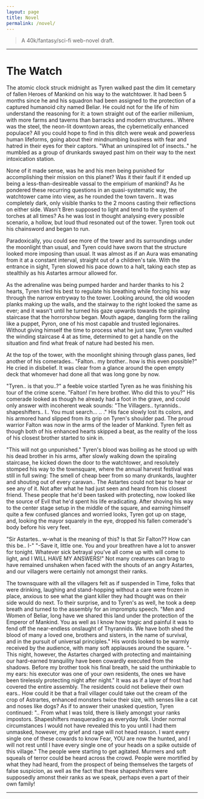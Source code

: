 ```yaml
---
layout: page
title: Novel
permalink: /novel/
---
```


> A 40k/fantasy/sci-fi web-novel draft.

---

# The Watch

The atomic clock struck midnight as Tyren walked past the dim lit cemetary of fallen Heroes of Mankind on his way to the watchtower. It had been 5 months since he and his squadron had been assigned to the protection of a captured humanoid city named Beliar. He could not for the life of him understand the reasoning for it: a town straight out of the earlier millenium, with more farms and taverns than barracks and modern structures.. Where was the steel, the neon-lit downtown areas, the cybernetically enhanced populace? All you could hope to find in this ditch were weak and powerless human lifeforms, going about their mindnumbing business with fear and hatred in their eyes for their captors. "What an uninspired lot of insects.." he mumbled as a group of drunkards swayed past him on their way to the next intoxication station. 

None of it made sense, was he and his men being punished for accomplishing their mission on this planet? Was it their fault if it ended up being a less-than-desireable vassal to the empirium of mankind? As he pondered these recurring questions in an quasi-systematic way, the watchtower came into view, as he rounded the town tavern.. It was completely dark, only visible thanks to the 2 moons casting their reflections on either side. Wasn't Bren supposed to light and tend to the system of torches at all times? As he was lost in thought analysing every possible scenario, a hollow, but loud thud resonated out of the tower. Tyren took out his chainsword and began to run.

Paradoxically, you could see more of the tower and its surroundings under the moonlight than usual, and Tyren could have sworn that the structure looked more imposing than usual. It was almost as if an Aura was emanating from it at a constant interval, straight out of a children's tale. With the entrance in sight, Tyren slowed his pace down to a halt, taking each step as stealthily as his Astartes armour allowed for.

As the adrenaline was being pumped harder and harder thanks to his 2 hearts, Tyren tried his best to regulate his breathing while forcing his way through the narrow entryway to the tower. Looking around, the old wooden planks making up the walls, and the stairway to the right looked the same as ever; and it wasn't until he turned his gaze upwards towards the spiraling staircase that the horrorshow began. Mouth agape, dangling form the railing like a puppet, Pyron, one of his most capable and trusted legionaires. Without giving himself the time to process what he just saw, Tyren vaulted the winding staircase 4 at as time, determined to get a handle on the situation and find what freak of nature had bested his men.

At the top of the tower, with the moonlight shining through glass panes, lied another of his comerades.. "Falton.. my brother.. how is this even possible?" He cried in disbelief. It was clear from a glance around the open empty deck that whomever had done all that was long gone by now. 

"Tyren.. is that you..?" a feeble voice startled Tyren as he was finishing his tour of the crime scene. "Falton! I'm here brother. Who did this to you?" His comerade looked as though he already had a foot in the grave, and could only answer with incoherent weak sounds: "The Villagers.. tyrannids.. shapeshifters.. I.. You must search... .. ." His face slowly lost its colors, and his armored hand slipped from its grip on Tyren's shoulder pad. The proud warrior Falton was now in the arms of the leader of Mankind. Tyren felt as though both of his enhanced hearts skipped a beat, as the reality of the loss of his closest brother started to sink in.

"This will not go unpunished." Tyren's blood was boiling as he stood up with his dead brother in his arms, after slowly walking down the spiraling staircase, he kicked down the door to the watchtower, and resolutely stomped his way to the townsquare, where the annual harvest festival was still in full swing: The smell of cheap beer from so many drunkards, laughter and shouting out of every caravan.. The Astartes could not bear to hear or see any of it. Not after what he had just seen and heard from his closest friend. These people that he'd been tasked with protecting, now looked like the source of Evil that he'd spent his life eradicating. After shoving his way to the center stage setup in the middle of the square, and earning himself quite a few confused glances and worried looks, Tyren got up on stage, and, looking the mayor squarely in the eye, dropped his fallen comerade's body before his very feet.

"Sir Astartes.. w-what is the meaning of this? Is that Sir Falton?? How can this be.. I-" "-Save it, little one. You and your breathren have a lot to answer for tonight. Whatever sick betrayal you've all come up with will come to light, and I WILL HAVE MY ANSWERS!" Not many creatures can brag to have remained unshaken when faced with the shouts of an angry Astartes, and our villagers were certainly not amongst their ranks.

The townsquare with all the villagers felt as if suspended in Time, folks that were drinking, laughing and stand-hopping without a care were frozen in place, anxious to see what the giant killer they had thought was on their side would do next. To their surprise, and to Tyren's as well, he took a deep breath and turned to the assembly for an impromptu speech. "Men and Women of Beliar, long have we shared this land under the protection of the Emperor of Mankind. You as well as I know how tragic and painful it was to fend off the near-endless onslaught of Thyrannids. We have both shed the blood of many a loved one, brothers and sisters, in the name of survival, and in the pursuit of universal principles." 
His words looked to be warmly received by the audience, with many soft applauses around the square.
"-This night, however, the Astartes charged with protecting and maintaining our hard-earned tranquility have been cowardly executed from the shadows. Before my brother took his final breath, he said the unthinkable to my ears: his executor was one of your own residents, the ones we have been tirelessly protecting night after night."
It was as if a layer of frost had covered the entire assembly. The residents could not believe their own ears.. How could it be that a frail villager could take out the cream of the crop of Astrartes, enhanced monsters twice their size, with senses like a cat and noses like dogs? As if to answer their unasked question, Tyren continued: ".. From what I was told, there is likely amongst your ranks impostors. Shapeshifters masquerading as everyday folk. Under normal circumstances I would not have revealed this to you until I had them unmasked, however, my grief and rage will not head reason. I want every single one of these cowards to know Fear, YOU are now the hunted, and I will not rest until I have every single one of your heads on a spike outside of this village."
The people were starting to get agitated. Murmers and soft squeals of terror could be heard across the crowd. People were mortified by what they had heard, from the prospect of being themselves the targets of false suspicion, as well as the fact that these shapeshifters were supposedly amonst their ranks as we speak, perhaps even a part of their own family!


---